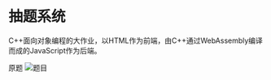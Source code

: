 # 抽题系统

C++面向对象编程的大作业，以HTML作为前端，由C++通过WebAssembly编译而成的JavaScript作为后端。

原题
![题目](https://github.com/KanaMeisa/Dazuoye/blob/main/public/%E9%A2%98%E7%9B%AE.jpg)
